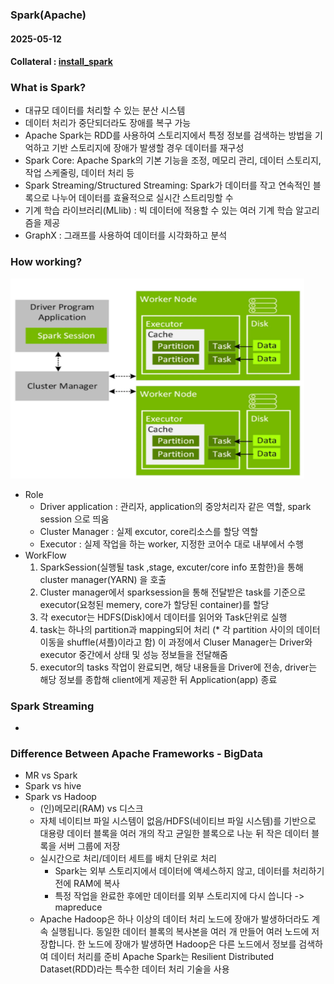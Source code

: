 ### Spark(Apache)
#### 2025-05-12 
#### Collateral : [install_spark](/../platform/install_spark.md)


### What is Spark?
+ 대규모 데이터를 처리할 수 있는 분산 시스템
+ 데이터 처리가 중단되더라도 장애를 복구 가능
+ Apache Spark는 RDD를 사용하여 스토리지에서 특정 정보를 검색하는 방법을 기억하고 기반 스토리지에 장애가 발생할 경우 데이터를 재구성
+ Spark Core: Apache Spark의 기본 기능을 조정, 메모리 관리, 데이터 스토리지, 작업 스케줄링, 데이터 처리 등
+ Spark Streaming/Structured Streaming: Spark가 데이터를 작고 연속적인 블록으로 나누어 데이터를 효율적으로 실시간 스트리밍할 수 
+ 기계 학습 라이브러리(MLlib) : 빅 데이터에 적용할 수 있는 여러 기계 학습 알고리즘을 제공
+ GraphX : 그래프를 사용하여 데이터를 시각화하고 분석

### How working? 
<img src = "./img/img_3.png" width = "470" height = "320"/></br>

+ Role
  + Driver application : 관리자, application의 중앙처리자 같은 역할, spark session 으로 띄움
  + Cluster Manager : 실제 excutor, core리소스를 할당 역할 
  + Executor : 실제 작업을 하는 worker, 지정한 코어수 대로 내부에서 수행 
+ WorkFlow 
  1. SparkSession(실행될 task ,stage, excuter/core info 포함한)을 통해 cluster manager(YARN) 을 호출 
  2. Cluster manager에서 sparksession을 통해 전달받은 task를 기준으로 executor(요청된 memery, core가 할당된 container)를 할당 
  3. 각 executor는 HDFS(Disk)에서 데이터를 읽어와 Task단위로 실행
  4. task는 하나의 partition과 mapping되어 처리 (* 각 partition 사이의 데이터 이동을 shuffle(셔플)이라고 함)
    이 과정에서 Cluser Manager는 Driver와 executor 중간에서 상태 및 성능 정보들을 전달해줌
  5. executor의 tasks 작업이 완료되면, 해당 내용들을 Driver에 전송, driver는 해당 정보를 종합해 client에게 제공한 뒤 Application(app) 종료 

### Spark Streaming
+ 




### Difference Between Apache Frameworks - BigData
+ MR vs Spark
+ Spark vs hive
+ Spark vs Hadoop
  + (인)메모리(RAM) vs 디스크
  + 자체 네이티브 파일 시스템이 없음/HDFS(네이티브 파일 시스템)를 기반으로 대용량 데이터 블록을 여러 개의 작고 균일한 블록으로 나눈 뒤 작은 데이터 블록을 서버 그룹에 저장
  + 실시간으로 처리/데이터 세트를 배치 단위로 처리
    + Spark는 외부 스토리지에서 데이터에 액세스하지 않고, 데이터를 처리하기 전에 RAM에 복사
    + 특정 작업을 완료한 후에만 데이터를 외부 스토리지에 다시 씁니다 -> mapreduce 
  + Apache Hadoop은 하나 이상의 데이터 처리 노드에 장애가 발생하더라도 계속 실행됩니다. 동일한 데이터 블록의 복사본을 여러 개 만들어 여러 노드에 저장합니다. 한 노드에 장애가 발생하면 Hadoop은 다른 노드에서 정보를 검색하여 데이터 처리를 준비
  Apache Spark는 Resilient Distributed Dataset(RDD)라는 특수한 데이터 처리 기술을 사용